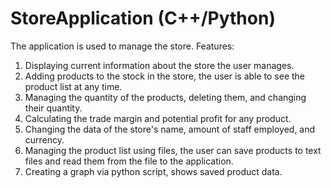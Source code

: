 # StoreApplication (C++/Python)
The application is used to manage the store.
Features:
1. Displaying current information about the store the user manages.
2. Adding products to the stock in the store, the user is able to see the product list at any time.
3. Managing the quantity of the products, deleting them, and changing their quantity.
4. Calculating the trade margin and potential profit for any product.
5. Changing the data of the store's name, amount of staff employed, and currency.
6. Managing the product list using files, the user can save products to text files and read them from the file to the application.
7. Creating a graph via python script, shows saved product data.
